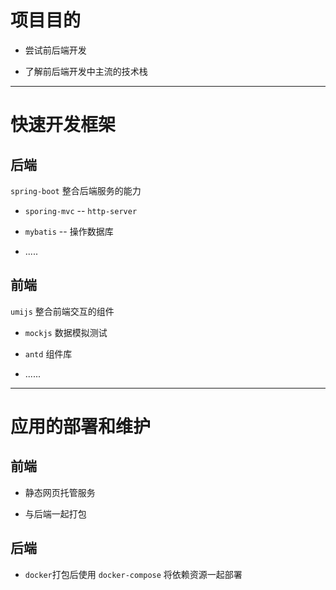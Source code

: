 # 项目目的

- 尝试前后端开发

- 了解前后端开发中主流的技术栈

---



# 快速开发框架

## 后端

`spring-boot` 整合后端服务的能力

- `sporing-mvc` -- `http-server`

- `mybatis` -- 操作数据库

- .....

## 前端

`umijs` 整合前端交互的组件

- `mockjs` 数据模拟测试

- `antd` 组件库

- ......

---



# 应用的部署和维护

## 前端

- 静态网页托管服务

- 与后端一起打包

## 后端

- `docker`打包后使用 `docker-compose` 将依赖资源一起部署  
